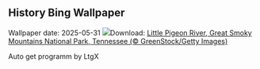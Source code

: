 ## History Bing Wallpaper
Wallpaper date: 2025-05-31
![](https://www.bing.com/th?id=OHR.LittlePigeonRiver_EN-US1765916005_UHD.jpg&w=1000)Download: [Little Pigeon River, Great Smoky Mountains National Park, Tennessee (© GreenStock/Getty Images)](https://www.bing.com/th?id=OHR.LittlePigeonRiver_EN-US1765916005_UHD.jpg)

Auto get programm by LtgX
